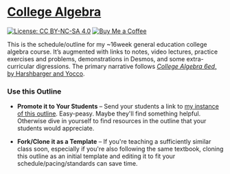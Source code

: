 # [College Algebra](https://org.coloradomesa.edu/~mapierce2/113/)

[![License: CC BY-NC-SA 4.0](https://img.shields.io/badge/License-CC%20BY%20NC%20SA%204.0-00B4D8)](https://creativecommons.org/licenses/by-nc-sa/4.0/)
[![Buy Me a Coffee](https://img.shields.io/badge/Buy%20Me%20a-Coffee-orange)](https://www.buymeacoffee.com/mpierce)

This is the schedule/outline 
for my ~16week general education college algebra course.
It’s augmented with links to notes, video lectures, 
practice exercises and problems, demonstrations in Desmos,
and some extra-curricular digressions.
The primary narrative follows 
[*College Algebra 6ed*, by Harshbarger and Yocco](https://www.pearson.com/en-us/subject-catalog/p/college-algebra-in-context-with-applications-for-the-managerial-life-and-social-sciences/P200000006206).

### Use this Outline

  - **Promote it to Your Students** – 
  Send your students a link to
  [my instance of this outline](https://org.coloradomesa.edu/~mapierce2/113/).
  Easy-peasy. Maybe they'll find something helpful.
  Otherwise dive in yourself to find resources 
  in the outline that your students would appreciate.

  - **Fork/Clone it as a Template** – 
  If you're teaching a sufficiently similar class soon, 
  especially if you're also following the same textbook,
  cloning this outline as an initial template 
  and editing it to fit your schedule/pacing/standards can save time.

